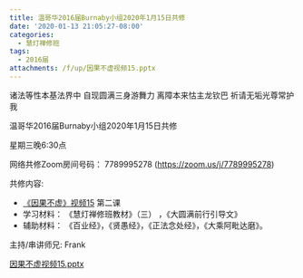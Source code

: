 ```yaml
---
title: 温哥华2016届Burnaby小组2020年1月15日共修
date: '2020-01-13 21:05:27-08:00'
categories:
  - 慧灯禅修班
tags:
  - 2016届
attachments: /f/up/因果不虚视频15.pptx
---
```

诸法等性本基法界中 自现圆满三身游舞力 离障本来怙主龙钦巴 祈请无垢光尊常护我

温哥华2016届Burnaby小组2020年1月15日共修 

星期三晚6:30点

网络共修Zoom房间号码： 7789995278 (<https://zoom.us/j/7789995278>)

共修内容: 

* [《因果不虚》视频15](https://www.youtube.com/watch?v=cMRBoLXSPqE) 第二课
* 学习材料：  《慧灯禅修班教材》（三） ，《大圆满前行引导文》
* 辅助材料：  《百业经》，《贤愚经》，《正法念处经》，《大乘阿毗达磨》。

主持/串讲师兄: Frank

[因果不虚视频15.pptx](http://huidengchanxiu.net/hdv/f/up/因果不虚视频15.pptx)

